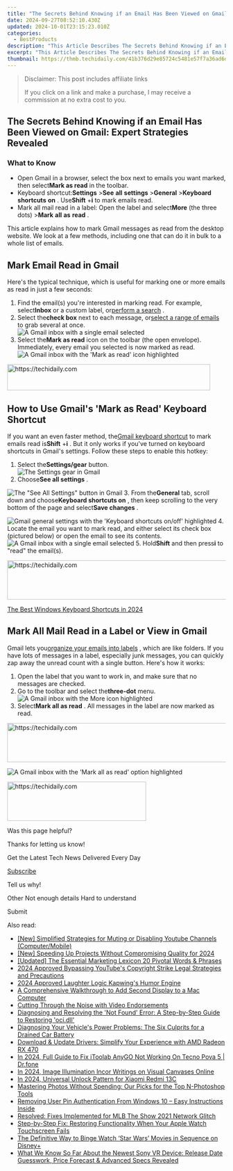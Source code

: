 ```yaml
---
title: "The Secrets Behind Knowing if an Email Has Been Viewed on Gmail: Expert Strategies Revealed"
date: 2024-09-27T08:52:10.430Z
updated: 2024-10-01T23:15:23.010Z
categories:
  - BestProducts
description: "This Article Describes The Secrets Behind Knowing if an Email Has Been Viewed on Gmail: Expert Strategies Revealed"
excerpt: "This Article Describes The Secrets Behind Knowing if an Email Has Been Viewed on Gmail: Expert Strategies Revealed"
thumbnail: https://thmb.techidaily.com/41b376d29e85724c5481e57f7a36ad6deb299d08d21887a298dcedb2ce73aa51.jpg
---
```


>  Disclaimer: This post includes affiliate links
>
>  If you click on a link and make a purchase, I may receive a commission at no extra cost to you.
>

## The Secrets Behind Knowing if an Email Has Been Viewed on Gmail: Expert Strategies Revealed
### What to Know

* Open Gmail in a browser, select the box next to emails you want marked, then select**Mark as read** in the toolbar.
* Keyboard shortcut:**Settings** \>**See** **all** **settings** \>**General** \>**Keyboard** **shortcuts** **on** . Use**Shift** +**i** to mark emails read.
* Mark all mail read in a label: Open the label and select**More** (the three dots) >**Mark** **all** **as** **read** .

 This article explains how to mark Gmail messages as read from the desktop website. We look at a few methods, including one that can do it in bulk to a whole list of emails.

## Mark Email Read in Gmail

 Here's the typical technique, which is useful for marking one or more emails as read in just a few seconds:

1. Find the email(s) you're interested in marking read. For example, select**Inbox** or a custom label, or[perform a search](https://www.lifewire.com/how-to-search-everything-including-the-trash-in-gmail-1172000) .
2. Select the**check box** next to each message, or[select a range of emails](https://www.lifewire.com/how-to-select-multiple-messages-quickly-in-gmail-1172037) to grab several at once.  
![A Gmail inbox with a single email selected](https://www.lifewire.com/thmb/eyFAa4h09xQhzJIHbQT1TaDBheI=/1500x0/filters:no_upscale():max_bytes(150000):strip_icc():format(webp)/GmailMarkUnread1-c3ea731fcab141caa26b18625fe63a76.jpg)
3. Select the**Mark as read** icon on the toolbar (the open envelope). Immediately, every email you selected is now marked as read.  
![A Gmail inbox with the 'Mark as read' icon highlighted](https://www.lifewire.com/thmb/Cb06lnT7DW1ajrdJbL2SeQGAfCA=/1500x0/filters:no_upscale():max_bytes(150000):strip_icc():format(webp)/GmailMarkUnread2-a2c258820d434f298114bd0c14a66208.jpg)

<!-- affiliate ads begin -->
<a href="https://bluettius.sjv.io/c/5597632/2139114/17108" target="_top" id="2139114">
  <img src="//a.impactradius-go.com/display-ad/17108-2139114" border="0" alt="https://techidaily.com" width="468" height="60"/>
</a>
<img height="0" width="0" src="https://bluettius.sjv.io/i/5597632/2139114/17108" style="position:absolute;visibility:hidden;" border="0" />
<!-- affiliate ads end -->

## How to Use Gmail's 'Mark as Read' Keyboard Shortcut

 If you want an even faster method, the[Gmail keyboard shortcut](https://www.lifewire.com/best-gmail-keyboard-shortcuts-4686794) to mark emails read is**Shift** +**i** . But it only works if you've turned on keyboard shortcuts in Gmail's settings. Follow these steps to enable this hotkey:

1. Select the**Settings/gear** button.  
![The Settings gear in Gmail](https://www.lifewire.com/thmb/R_L8KfpWhrbFl8lfSpnLMSe10B8=/1500x0/filters:no_upscale():max_bytes(150000):strip_icc():format(webp)/001a-how-to-forward-your-gmail-email-to-another-email-address-1171906-34faee4a26e44bf0867acc095a8227b2.jpg)
2. Choose**See all settings** .  

![The "See All Settings" button in Gmail](https://www.lifewire.com/thmb/vFVY1fT96fGXDU3EV8O9uy4WeM4=/1500x0/filters:no_upscale():max_bytes(150000):strip_icc():format(webp)/002a-how-to-forward-your-gmail-email-to-another-email-address-1171906-3571b33b927f4a3f91dd47069852ff1c.jpg)
3. From the**General** tab, scroll down and choose**Keyboard shortcuts on** , then keep scrolling to the very bottom of the page and select**Save changes** .  

![Gmail general settings with the 'Keyboard shortcuts on/off' highlighted](https://www.lifewire.com/thmb/N2iGN_9Pn6gzlb0QomB9YcdNWt0=/1500x0/filters:no_upscale():max_bytes(150000):strip_icc():format(webp)/GmailMarkUnread3-d781c40665234553a29199a523024846.jpg)
4. Locate the email you want to mark read, and either select its check box (pictured below) or open the email to see its contents.  
![A Gmail inbox with a single email selected](https://www.lifewire.com/thmb/eyFAa4h09xQhzJIHbQT1TaDBheI=/1500x0/filters:no_upscale():max_bytes(150000):strip_icc():format(webp)/GmailMarkUnread1-c3ea731fcab141caa26b18625fe63a76.jpg)
5. Hold**Shift** and then press**i** to "read" the email(s).

<!-- affiliate ads begin -->
<a href="https://appsumo.8odi.net/c/5597632/2052062/7443" target="_top" id="2052062">
  <img src="//a.impactradius-go.com/display-ad/7443-2052062" border="0" alt="https://techidaily.com" width="728" height="90"/>
</a>
<img height="0" width="0" src="https://appsumo.8odi.net/i/5597632/2052062/7443" style="position:absolute;visibility:hidden;" border="0" />
<!-- affiliate ads end -->

[The Best Windows Keyboard Shortcuts in 2024](https://www.lifewire.com/best-windows-keyboard-shortcuts-6503973)

## Mark All Mail Read in a Label or View in Gmail

 Gmail lets you[organize your emails into labels](https://www.lifewire.com/how-to-organize-and-categorize-messages-with-labels-in-gmail-1171996) , which are like folders. If you have lots of messages in a label, especially junk messages, you can quickly zap away the unread count with a single button. Here's how it works:

1. Open the label that you want to work in, and make sure that no messages are checked.
2. Go to the toolbar and select the**three-dot** menu.  
![A Gmail inbox with the More icon highlighted](https://www.lifewire.com/thmb/G7rP2tebpUfQjxZEV5iBTrzY770=/1500x0/filters:no_upscale():max_bytes(150000):strip_icc():format(webp)/GmailMarkUnread4-7aa56a6508de49cbac02fe5b40768022.jpg)
3. Select**Mark all as read** . All messages in the label are now marked as read.  

<!-- affiliate ads begin -->
<a href="https://aidotcom.pxf.io/c/5597632/2129043/19576" target="_top" id="2129043">
  <img src="//a.impactradius-go.com/display-ad/19576-2129043" border="0" alt="https://techidaily.com" width="728" height="90"/>
</a>
<img height="0" width="0" src="https://aidotcom.pxf.io/i/5597632/2129043/19576" style="position:absolute;visibility:hidden;" border="0" />
<!-- affiliate ads end -->

![A Gmail inbox with the 'Mark all as read' option highlighted](https://www.lifewire.com/thmb/7WQMvUcKFHR5ivs3rM1yxfdV93I=/1500x0/filters:no_upscale():max_bytes(150000):strip_icc():format(webp)/GmailMarkUnread5-1926c27ddc74423b9b366c499c4686dd.jpg)

<!-- affiliate ads begin -->
<a href="https://aligracehair.sjv.io/c/5597632/2135371/19272" target="_top" id="2135371">
  <img src="//a.impactradius-go.com/display-ad/19272-2135371" border="0" alt="https://techidaily.com" width="320" height="90"/>
</a>
<img height="0" width="0" src="https://aligracehair.sjv.io/i/5597632/2135371/19272" style="position:absolute;visibility:hidden;" border="0" />
<!-- affiliate ads end -->

Was this page helpful?

Thanks for letting us know!

 Get the Latest Tech News Delivered Every Day

[Subscribe](https://www.lifewire.com/#)

Tell us why!

 Other  Not enough details  Hard to understand

 Submit

<ins class="adsbygoogle"
     style="display:block"
     data-ad-format="autorelaxed"
     data-ad-client="ca-pub-7571918770474297"
     data-ad-slot="1223367746"></ins>

<ins class="adsbygoogle"
     style="display:block"
     data-ad-client="ca-pub-7571918770474297"
     data-ad-slot="8358498916"
     data-ad-format="auto"
     data-full-width-responsive="true"></ins>

<span class="atpl-alsoreadstyle">Also read:</span>
<div><ul>
<li><a href="https://youtube-help.techidaily.com/new-simplified-strategies-for-muting-or-disabling-youtube-channels-computermobile/"><u>[New] Simplified Strategies for Muting or Disabling Youtube Channels (Computer/Mobile)</u></a></li>
<li><a href="https://fox-boxes.techidaily.com/new-speeding-up-projects-without-compromising-quality-for-2024/"><u>[New] Speeding Up Projects Without Compromising Quality for 2024</u></a></li>
<li><a href="https://some-guidance.techidaily.com/updated-the-essential-marketing-lexicon-20-pivotal-words-and-phrases/"><u>[Updated] The Essential Marketing Lexicon 20 Pivotal Words & Phrases</u></a></li>
<li><a href="https://youtube-videos.techidaily.com/2024-approved-bypassing-youtubes-copyright-strike-legal-strategies-and-precautions/"><u>2024 Approved Bypassing YouTube's Copyright Strike Legal Strategies and Precautions</u></a></li>
<li><a href="https://fox-access.techidaily.com/2024-approved-laughter-logic-kapwings-humor-engine/"><u>2024 Approved Laughter Logic Kapwing's Humor Engine</u></a></li>
<li><a href="https://tech-renaissance.techidaily.com/a-comprehensive-walkthrough-to-add-second-display-to-a-mac-computer/"><u>A Comprehensive Walkthrough to Add Second Display to a Mac Computer</u></a></li>
<li><a href="https://fox-boxes.techidaily.com/cutting-through-the-noise-with-video-endorsements/"><u>Cutting Through the Noise with Video Endorsements</u></a></li>
<li><a href="https://tech-renaissance.techidaily.com/diagnosing-and-resolving-the-not-found-error-a-step-by-step-guide-to-restoring-ocidll/"><u>Diagnosing and Resolving the 'Not Found' Error: A Step-by-Step Guide to Restoring 'oci.dll'</u></a></li>
<li><a href="https://tech-renaissance.techidaily.com/diagnosing-your-vehicles-power-problems-the-six-culprits-for-a-drained-car-battery/"><u>Diagnosing Your Vehicle's Power Problems: The Six Culprits for a Drained Car Battery</u></a></li>
<li><a href="https://hardware-help.techidaily.com/download-and-update-drivers-simplify-your-experience-with-amd-radeon-rx-470/"><u>Download & Update Drivers: Simplify Your Experience with AMD Radeon RX 470</u></a></li>
<li><a href="https://review-topics.techidaily.com/in-2024-full-guide-to-fix-itoolab-anygo-not-working-on-tecno-pova-5-drfone-by-drfone-virtual-android/"><u>In 2024, Full Guide to Fix iToolab AnyGO Not Working On Tecno Pova 5 | Dr.fone</u></a></li>
<li><a href="https://some-techniques.techidaily.com/in-2024-image-illumination-incor-writings-on-visual-canvases-online/"><u>In 2024, Image Illumination Incor Writings on Visual Canvases Online</u></a></li>
<li><a href="https://unlock-android.techidaily.com/in-2024-universal-unlock-pattern-for-xiaomi-redmi-13c-by-drfone-android/"><u>In 2024, Universal Unlock Pattern for Xiaomi Redmi 13C</u></a></li>
<li><a href="https://tech-renaissance.techidaily.com/mastering-photos-without-spending-our-picks-for-the-top-n-photoshop-tools/"><u>Mastering Photos Without Spending: Our Picks for the Top N-Photoshop Tools</u></a></li>
<li><a href="https://tech-renaissance.techidaily.com/1722883938792-removing-user-pin-authentication-from-windows-10-easy-instructions-inside/"><u>Removing User Pin Authentication From Windows 10 – Easy Instructions Inside</u></a></li>
<li><a href="https://tech-renaissance.techidaily.com/resolved-fixes-implemented-for-mlb-the-show-2021-network-glitch/"><u>Resolved: Fixes Implemented for MLB The Show 2021 Network Glitch</u></a></li>
<li><a href="https://tech-renaissance.techidaily.com/step-by-step-fix-restoring-functionality-when-your-apple-watch-touchscreen-fails/"><u>Step-by-Step Fix: Restoring Functionality When Your Apple Watch Touchscreen Fails</u></a></li>
<li><a href="https://tech-renaissance.techidaily.com/the-definitive-way-to-binge-watch-star-wars-movies-in-sequence-on-disneyplus/"><u>The Definitive Way to Binge Watch ‘Star Wars’ Movies in Sequence on Disney+</u></a></li>
<li><a href="https://tech-renaissance.techidaily.com/what-we-know-so-far-about-the-newest-sony-vr-device-release-date-guesswork-price-forecast-and-advanced-specs-revealed/"><u>What We Know So Far About the Newest Sony VR Device: Release Date Guesswork, Price Forecast & Advanced Specs Revealed</u></a></li>
</ul></div>

